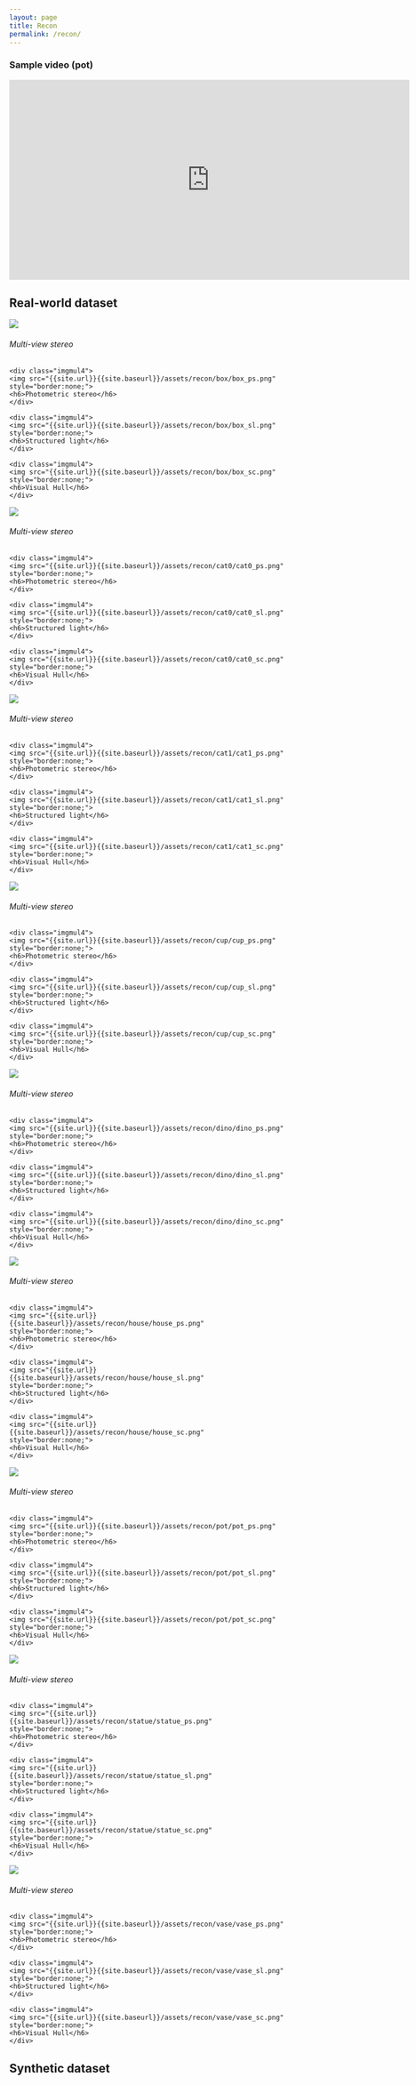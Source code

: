 ```yaml
---
layout: page
title: Recon
permalink: /recon/
---
```


### Sample video (pot)
<iframe width="720" height="360" src="https://www.youtube.com/embed/4YgkcXeKovQ" frameborder="0" allowfullscreen></iframe>

## Real-world dataset
<div class="container">
	<div class="imgmul4">
	<img src="{{site.url}}{{site.baseurl}}/assets/recon/box/box_mvs.png" style="border:none;">
	<h6>Multi-view stereo</h6>
	</div>

	<div class="imgmul4">
	<img src="{{site.url}}{{site.baseurl}}/assets/recon/box/box_ps.png" style="border:none;">
	<h6>Photometric stereo</h6>
	</div>

	<div class="imgmul4">
	<img src="{{site.url}}{{site.baseurl}}/assets/recon/box/box_sl.png" style="border:none;">
	<h6>Structured light</h6>
	</div>

	<div class="imgmul4">
	<img src="{{site.url}}{{site.baseurl}}/assets/recon/box/box_sc.png" style="border:none;">
	<h6>Visual Hull</h6>
	</div>
</div>

<div class="container">
	<div class="imgmul4">
	<img src="{{site.url}}{{site.baseurl}}/assets/recon/cat0/cat0_mvs.png" style="border:none;">
	<h6>Multi-view stereo</h6>
	</div>

	<div class="imgmul4">
	<img src="{{site.url}}{{site.baseurl}}/assets/recon/cat0/cat0_ps.png" style="border:none;">
	<h6>Photometric stereo</h6>
	</div>

	<div class="imgmul4">
	<img src="{{site.url}}{{site.baseurl}}/assets/recon/cat0/cat0_sl.png" style="border:none;">
	<h6>Structured light</h6>
	</div>

	<div class="imgmul4">
	<img src="{{site.url}}{{site.baseurl}}/assets/recon/cat0/cat0_sc.png" style="border:none;">
	<h6>Visual Hull</h6>
	</div>
</div>

<div class="container">
	<div class="imgmul4">
	<img src="{{site.url}}{{site.baseurl}}/assets/recon/cat1/cat1_mvs.png" style="border:none;">
	<h6>Multi-view stereo</h6>
	</div>

	<div class="imgmul4">
	<img src="{{site.url}}{{site.baseurl}}/assets/recon/cat1/cat1_ps.png" style="border:none;">
	<h6>Photometric stereo</h6>
	</div>

	<div class="imgmul4">
	<img src="{{site.url}}{{site.baseurl}}/assets/recon/cat1/cat1_sl.png" style="border:none;">
	<h6>Structured light</h6>
	</div>

	<div class="imgmul4">
	<img src="{{site.url}}{{site.baseurl}}/assets/recon/cat1/cat1_sc.png" style="border:none;">
	<h6>Visual Hull</h6>
	</div>
</div>

<div class="container">
	<div class="imgmul4">
	<img src="{{site.url}}{{site.baseurl}}/assets/recon/cup/cup_mvs.png" style="border:none;">
	<h6>Multi-view stereo</h6>
	</div>

	<div class="imgmul4">
	<img src="{{site.url}}{{site.baseurl}}/assets/recon/cup/cup_ps.png" style="border:none;">
	<h6>Photometric stereo</h6>
	</div>

	<div class="imgmul4">
	<img src="{{site.url}}{{site.baseurl}}/assets/recon/cup/cup_sl.png" style="border:none;">
	<h6>Structured light</h6>
	</div>

	<div class="imgmul4">
	<img src="{{site.url}}{{site.baseurl}}/assets/recon/cup/cup_sc.png" style="border:none;">
	<h6>Visual Hull</h6>
	</div>
</div>

<div class="container">
	<div class="imgmul4">
	<img src="{{site.url}}{{site.baseurl}}/assets/recon/dino/dino_mvs.png" style="border:none;">
	<h6>Multi-view stereo</h6>
	</div>

	<div class="imgmul4">
	<img src="{{site.url}}{{site.baseurl}}/assets/recon/dino/dino_ps.png" style="border:none;">
	<h6>Photometric stereo</h6>
	</div>

	<div class="imgmul4">
	<img src="{{site.url}}{{site.baseurl}}/assets/recon/dino/dino_sl.png" style="border:none;">
	<h6>Structured light</h6>
	</div>

	<div class="imgmul4">
	<img src="{{site.url}}{{site.baseurl}}/assets/recon/dino/dino_sc.png" style="border:none;">
	<h6>Visual Hull</h6>
	</div>
</div>

<div class="container">
	<div class="imgmul4">
	<img src="{{site.url}}{{site.baseurl}}/assets/recon/house/house_mvs.png" style="border:none;">
	<h6>Multi-view stereo</h6>
	</div>

	<div class="imgmul4">
	<img src="{{site.url}}{{site.baseurl}}/assets/recon/house/house_ps.png" style="border:none;">
	<h6>Photometric stereo</h6>
	</div>

	<div class="imgmul4">
	<img src="{{site.url}}{{site.baseurl}}/assets/recon/house/house_sl.png" style="border:none;">
	<h6>Structured light</h6>
	</div>

	<div class="imgmul4">
	<img src="{{site.url}}{{site.baseurl}}/assets/recon/house/house_sc.png" style="border:none;">
	<h6>Visual Hull</h6>
	</div>
</div>

<div class="container">
	<div class="imgmul4">
	<img src="{{site.url}}{{site.baseurl}}/assets/recon/pot/pot_mvs.png" style="border:none;">
	<h6>Multi-view stereo</h6>
	</div>

	<div class="imgmul4">
	<img src="{{site.url}}{{site.baseurl}}/assets/recon/pot/pot_ps.png" style="border:none;">
	<h6>Photometric stereo</h6>
	</div>

	<div class="imgmul4">
	<img src="{{site.url}}{{site.baseurl}}/assets/recon/pot/pot_sl.png" style="border:none;">
	<h6>Structured light</h6>
	</div>

	<div class="imgmul4">
	<img src="{{site.url}}{{site.baseurl}}/assets/recon/pot/pot_sc.png" style="border:none;">
	<h6>Visual Hull</h6>
	</div>
</div>

<div class="container">
	<div class="imgmul4">
	<img src="{{site.url}}{{site.baseurl}}/assets/recon/statue/statue_mvs.png" style="border:none;">
	<h6>Multi-view stereo</h6>
	</div>

	<div class="imgmul4">
	<img src="{{site.url}}{{site.baseurl}}/assets/recon/statue/statue_ps.png" style="border:none;">
	<h6>Photometric stereo</h6>
	</div>

	<div class="imgmul4">
	<img src="{{site.url}}{{site.baseurl}}/assets/recon/statue/statue_sl.png" style="border:none;">
	<h6>Structured light</h6>
	</div>

	<div class="imgmul4">
	<img src="{{site.url}}{{site.baseurl}}/assets/recon/statue/statue_sc.png" style="border:none;">
	<h6>Visual Hull</h6>
	</div>
</div>

<div class="container">
	<div class="imgmul4">
	<img src="{{site.url}}{{site.baseurl}}/assets/recon/vase/vase_mvs.png" style="border:none;">
	<h6>Multi-view stereo</h6>
	</div>

	<div class="imgmul4">
	<img src="{{site.url}}{{site.baseurl}}/assets/recon/vase/vase_ps.png" style="border:none;">
	<h6>Photometric stereo</h6>
	</div>

	<div class="imgmul4">
	<img src="{{site.url}}{{site.baseurl}}/assets/recon/vase/vase_sl.png" style="border:none;">
	<h6>Structured light</h6>
	</div>

	<div class="imgmul4">
	<img src="{{site.url}}{{site.baseurl}}/assets/recon/vase/vase_sc.png" style="border:none;">
	<h6>Visual Hull</h6>
	</div>
</div>

## Synthetic dataset
